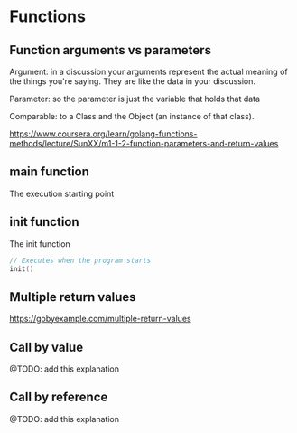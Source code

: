 # Functions

## Function arguments vs parameters
Argument: in a discussion your arguments represent the actual meaning of the things you're saying. They are like the data in your discussion.

Parameter: so the parameter is just the variable that holds that data

Comparable: to a Class and the Object (an instance of that class).

https://www.coursera.org/learn/golang-functions-methods/lecture/SunXX/m1-1-2-function-parameters-and-return-values

## main function

The execution starting point

## init function

The init function

```go
// Executes when the program starts
init()
```

## Multiple return values
https://gobyexample.com/multiple-return-values


## Call by value

@TODO: add this explanation

## Call by reference

@TODO: add this explanation
